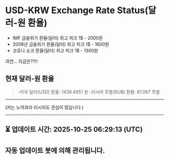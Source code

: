 


# USD-KRW Exchange Rate Status(달러-원 환율)

* IMF 금융위기 환율(달러) 최고 피크 1$ - 2000원
* 2008년 금융위기 환율(달러) 최고 피크 1$ - 1600원
* 코로나 쇼크 환율(달러) 최고 피크 1$ - 1300원



과연... 지금은??!!


## 현재 달러-원 환율
> -미국 달러(USD) 환율: 1438.4951 원 
-러시아 루블(RUB) 환율: 81.067 루블


---
(저는 노어과라 러시아도 관심이 많답니다.)

---

⏳ 업데이트 시간: 2025-10-25 06:29:13 (UTC)
---
자동 업데이트 봇에 의해 관리됩니다.
---
